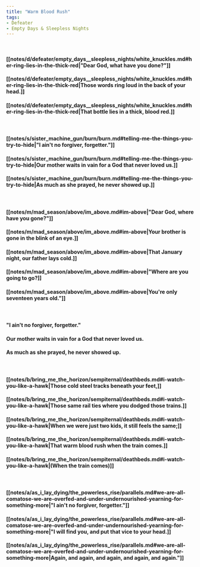 ```yaml
---
title: "Warm Blood Rush"
tags:
- Defeater
- Empty Days & Sleepless Nights
---
```

&nbsp;
#### [[notes/d/defeater/empty_days__sleepless_nights/white_knuckles.md#her-ring-lies-in-the-thick-red|"Dear God, what have you done?"]]
#### [[notes/d/defeater/empty_days__sleepless_nights/white_knuckles.md#her-ring-lies-in-the-thick-red|Those words ring loud in the back of your head.]]
#### [[notes/d/defeater/empty_days__sleepless_nights/white_knuckles.md#her-ring-lies-in-the-thick-red|That bottle lies in a thick, blood red.]]
&nbsp;
#### [[notes/s/sister_machine_gun/burn/burn.md#telling-me-the-things-you-try-to-hide|"I ain't no forgiver, forgetter."]]
#### [[notes/s/sister_machine_gun/burn/burn.md#telling-me-the-things-you-try-to-hide|Our mother waits in vain for a God that never loved us.]]
#### [[notes/s/sister_machine_gun/burn/burn.md#telling-me-the-things-you-try-to-hide|As much as she prayed, he never showed up.]]
&nbsp;
#### [[notes/m/mad_season/above/im_above.md#im-above|"Dear God, where have you gone?"]]
#### [[notes/m/mad_season/above/im_above.md#im-above|Your brother is gone in the blink of an eye.]]
#### [[notes/m/mad_season/above/im_above.md#im-above|That January night, our father lays cold.]]
#### [[notes/m/mad_season/above/im_above.md#im-above|"Where are you going to go?]]
#### [[notes/m/mad_season/above/im_above.md#im-above|You're only seventeen years old."]]
&nbsp;
#### "I ain't no forgiver, forgetter."
#### Our mother waits in vain for a God that never loved us.
#### As much as she prayed, he never showed up.
&nbsp;
#### [[notes/b/bring_me_the_horizon/sempiternal/deathbeds.md#i-watch-you-like-a-hawk|Those cold steel tracks beneath your feet,]]
#### [[notes/b/bring_me_the_horizon/sempiternal/deathbeds.md#i-watch-you-like-a-hawk|Those same rail ties where you dodged those trains.]]
#### [[notes/b/bring_me_the_horizon/sempiternal/deathbeds.md#i-watch-you-like-a-hawk|When we were just two kids, it still feels the same;]]
#### [[notes/b/bring_me_the_horizon/sempiternal/deathbeds.md#i-watch-you-like-a-hawk|That warm blood rush when the train comes.]]
#### [[notes/b/bring_me_the_horizon/sempiternal/deathbeds.md#i-watch-you-like-a-hawk|(When the train comes)]]
&nbsp;
#### [[notes/a/as_i_lay_dying/the_powerless_rise/parallels.md#we-are-all-comatose-we-are-overfed-and-under-undernourished-yearning-for-something-more|"I ain't no forgiver, forgetter."]]
#### [[notes/a/as_i_lay_dying/the_powerless_rise/parallels.md#we-are-all-comatose-we-are-overfed-and-under-undernourished-yearning-for-something-more|"I will find you, and put that vice to your head.]]
#### [[notes/a/as_i_lay_dying/the_powerless_rise/parallels.md#we-are-all-comatose-we-are-overfed-and-under-undernourished-yearning-for-something-more|Again, and again, and again, and again, and again."]]
